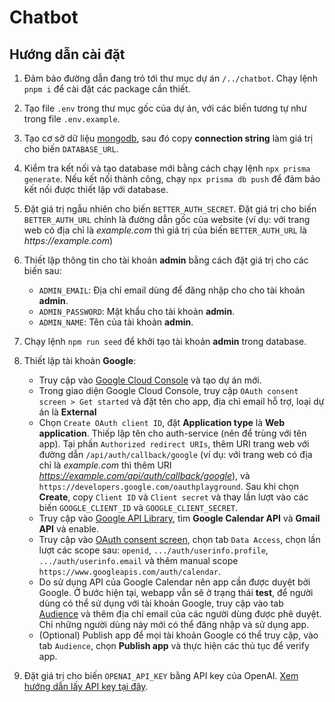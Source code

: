 # Chatbot

## Hướng dẫn cài đặt

1. Đảm bảo đường dẫn đang trỏ tới thư mục dự án `/../chatbot`. Chạy lệnh `pnpm i` để cài đặt các package cần thiết.

2. Tạo file `.env` trong thư mục gốc của dự án, với các biến tương tự như trong file `.env.example`.

3. Tạo cơ sở dữ liệu [mongodb](https://www.mongodb.com/products/self-managed/community-edition), sau đó copy **connection string** làm giá trị cho biến `DATABASE_URL`.

4. Kiểm tra kết nối và tạo database mới bằng cách chạy lệnh `npx prisma generate`. Nếu kết nối thành công, chạy `npx prisma db push` để đảm bảo kết nối được thiết lập với database.

5. Đặt giá trị ngẫu nhiên cho biến `BETTER_AUTH_SECRET`. Đặt giá trị cho biến `BETTER_AUTH_URL` chính là đường dẫn gốc của website (ví dụ: với trang web có địa chỉ là _example.com_ thì giá trị của biến `BETTER_AUTH_URL` là _https://example.com_)

6. Thiết lập thông tin cho tài khoản **admin** bằng cách đặt giá trị cho các biến sau:
    - `ADMIN_EMAIL`: Địa chỉ email dùng để đăng nhập cho cho tài khoản **admin**.
    - `ADMIN_PASSWORD`: Mật khẩu cho tài khoản **admin**.
    - `ADMIN_NAME`: Tên của tài khoản **admin**.

7. Chạy lệnh `npm run seed` để khởi tạo tài khoản **admin** trong database.

8. Thiết lập tài khoản **Google**:
    - Truy cập vào [Google Cloud Console](https://console.cloud.google.com/apis/dashboard) và tạo dự án mới.
    - Trong giao diện Google Cloud Console, truy cập `OAuth consent screen > Get started` và đặt tên cho app, địa chỉ email hỗ trợ, loại dự án là **External**
    - Chọn `Create OAuth client ID`, đặt **Application type** là **Web application**. Thiếp lập tên cho auth-service (nên để trùng với tên app). Tại phần `Authorized redirect URIs`, thêm URI trang web với đường dẫn `/api/auth/callback/google` (ví dụ: với trang web có địa chỉ là _example.com_ thì thêm URI _https://example.com/api/auth/callback/google_), và `https://developers.google.com/oauthplayground`. Sau khi chọn **Create**, copy `Client ID` và `Client secret` và thay lần lượt vào các biến `GOOGLE_CLIENT_ID` và `GOOGLE_CLIENT_SECRET`.
    - Truy cập vào [Google API Library](https://console.cloud.google.com/apis/library), tìm **Google Calendar API** và **Gmail API** và enable.
    - Truy cập vào [OAuth consent screen](https://console.cloud.google.com/auth/overview), chọn tab `Data Access`, chọn lần lượt các scope sau: `openid`, `.../auth/userinfo.profile`, `.../auth/userinfo.email` và thêm manual scope `https://www.googleapis.com/auth/calendar`.
    - Do sử dụng API của Google Calendar nên app cần được duyệt bởi Google. Ở bước hiện tại, webapp vẫn sẽ ở trạng thái **test**, để người dùng có thể sử dụng với tài khoản Google, truy cập vào tab [Audience](https://console.cloud.google.com/auth/audience) và thêm địa chỉ email của các người dùng được phê duyệt. Chỉ những người dùng này mới có thể đăng nhập và sử dụng app.
    - (Optional) Publish app để mọi tài khoản Google có thể truy cập, vào tab `Audience`, chọn **Publish app** và thực hiện các thủ tục để verify app.

9. Đặt giá trị cho biến `OPENAI_API_KEY` bằng API key của OpenAI. [Xem hướng dẫn lấy API key tại đây](https://platform.openai.com/docs/quickstart).
